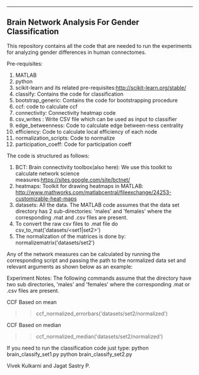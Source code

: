 ----------------------------------------------------------------------------------------------------
Brain Network Analysis For Gender Classification
----------------------------------------------------------------------------------------------------

This repository contains all the code that are needed to run the experiments for analyzing gender differences in human connectomes.

Pre-requisites:
1. MATLAB
2. python 
3. scikit-learn and its related pre-requisites:http://scikit-learn.org/stable/
4. classify: Contains the code for classification
5. bootstrap_generic: Contains the code for bootstrapping procedure
6. ccf: code to calculate ccf
7. connectivity: Connectivity heatmap code
8. csv_writes : Write CSV file which can be used as input to classifier
9. edge_betweenness: Code to calculate edge between-ness centrality
10. efficiency: Code to calculate local efficiency of each node
11. normalization_scripts: Code to normalize
12. participation_coeff: Code for participation coeff


The code is structured as follows:
1. BCT: Brain connectivity toolbox(also here): We use this toolkit to calculate network science measures:https://sites.google.com/site/bctnet/
2. heatmaps: Toolkit for drawing heatmaps in MATLAB: http://www.mathworks.com/matlabcentral/fileexchange/24253-customizable-heat-maps
3. datasets: All the data. The MATLAB code assumes that the data set directory has 2 sub-directories: 'males' and 'females' where the corresponding .mat and .csv
   files are present.
4. To convert the raw csv files to .mat file do csv_to_mat('datasets/<set1|set2>')
5. The normalization of the matrices is done by:
   normalizematrix('datasets/set2')


Any of the network measures can be calculated by running the corresponding script and passing the path to the normalized data set and relevant arguments as shown
below as an example:

Experiment Notes: The following commands assume that the directory have two sub directories, 'males' and 'females' where the corresponding .mat or .csv files are present.

CCF Based on mean
>> ccf_normalized_errorbars('datasets/set2/normalized')

CCF Based on median
>> ccf_normalized_median('datasets/set2/normalized')

If you need to run the classification code just type:
python brain_classify_set1.py
python brain_classify_set2.py


Vivek Kulkarni and Jagat Sastry P.
